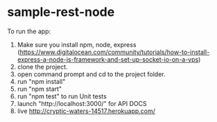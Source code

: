 # sample-rest-node

To run the app:

1. Make sure you install npm, node, express (https://www.digitalocean.com/community/tutorials/how-to-install-express-a-node-js-framework-and-set-up-socket-io-on-a-vps)
2. clone the project.
3. open command prompt and cd to the project folder.
4. run "npm install"
5. run "npm start"
6. run "npm test" to run Unit tests
6. launch "http://localhost:3000/" for API DOCS
7. live 	http://cryptic-waters-14517.herokuapp.com/
